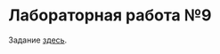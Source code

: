 # Лабораторная работа №9

Задание [здесь](https://gitlab.com/iu5edu/cpp-course-sem2/textbook/-/blob/main/website/docs/labs/lab9/intro.md).
